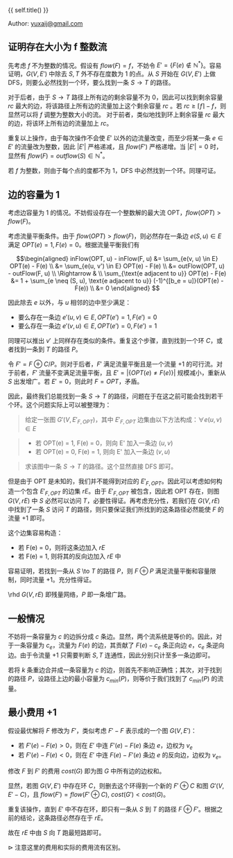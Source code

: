 {{ self.title() }}

Author: yuxaij@gmail.com

## 证明存在大小为 f 整数流

先考虑 $f$ 不为整数的情况。假设有 $flow(F) = f$，不妨令 $E' = \{F(e) \notin \mathbb{N^{*}}\}$。容易证明，$G(V, E')$ 中除去 $S,T$ 外不存在度数为 $1$ 的点。从 $S$ 开始在 $G(V,E')$ 上做 DFS，则要么必然找到一个环，要么找到一条 $S \to T$ 的路径。

对于后者，由于 $S \to T$ 路径上所有边的剩余容量不为 $0$，因此可以找到剩余容量 $rc$ 最大的边，将该路径上所有边的流量加上这个剩余容量 $rc$ 。若 $rc \geq \lceil f \rceil - f$，则显然可以将 $f$ 调整为整数大小的流。
对于前者，类似地找到环上剩余容量 $rc$ 最大的边，将该环上所有边的流量加上 $rc$。

重复以上操作，由于每次操作不会使 $E'$ 以外的边流量改变，而至少将某一条 $e \in E'$ 的流量改为整数，因此 $|E'|$ 严格递减，且 $flow(F')$ 严格递增。当 $|E'| = 0$ 时，显然有 $flow(F) = outflow(S) \in \mathbb{N^*}$。

若 $f$ 为整数，则由于每个点的度都不为 1，DFS 中必然找到一个环。同理可证。

## 边的容量为 $1$

考虑边容量为 $1$ 的情况。不妨假设存在一个整数解的最大流 OPT，$flow(OPT) > flow(F)$。

考虑流量平衡条件。由于 $flow(OPT) > flow(F)$，则必然存在一条边 $e(S, u) \in E$ 满足 $OPT(e) = 1, F(e) = 0$。根据流量平衡我们有

$$\begin{aligned}
inFlow(OPT, u) - inFlow(F, u) 
&= \sum_{e(v, u) \in E} OPT(e) - F(e) \\
&= \sum_{e(u, v') \in E} OPT(e) - F(e) \\
&= outFlow(OPT, u) - outFlow(F, u) \\
\Rightarrow & \\
\sum_{\text{e adjacent to u}} OPT(e) - F(e)
&= 1 + \sum_{e \neq (S, u), \text{e adjacent to u}} (-1)^{[b_e = u]}(OPT(e) - F(e)) \\
&= 0
\end{aligned}
$$


因此除去 $e$ 以外，与 $u$ 相邻的边中至少满足：

+ 要么存在一条边 $e'(u, v) \in E, OPT(e') = 1, F(e') = 0$
+ 要么存在一条边 $e'(v, u) \in E, OPT(e') = 0, F(e') = 1$

同理可以推出 $v'$ 上同样存在类似的条件。重复这个步骤，直到找到一个环 $C$，或者找到一条到 $T$ 的路径 $P$。

令 $F' = F \oplus C/P$。则对于后者，$F'$ 满足流量平衡且是一个流量 $+1$ 的可行流。对于前者，$F'$ 流量不变满足流量平衡，且 $E'=|\{OPT(e) \neq F(e)\}|$ 规模减小，重新从 $S$ 出发增广。若 $E'=0$，则此时 $F = OPT$，矛盾。

因此，最终我们总能找到一条 $S \to T$ 的路径，问题在于在这之前可能会找到若干个环。这个问题实际上可以被整理为：


> 给定一张图 $G'(V, E'_{F, OPT})$，其中 $E'_{F, OPT}$ 边集由以下方法构成：$\forall e(u, v) \in E$

> + 若 OPT(e) = 1, F(e) = 0，则向 E' 加入一条边 $(u,v)$
> + 若 OPT(e) = 0, F(e) = 1, 则向 E' 加入一条边 $(v,u)$

> 求该图中一条 $S \to T$ 的路径。这个显然直接 DFS 即可。

但是由于 OPT 是未知的，我们并不能得到对应的 $E'_{F, OPT}$。因此可以考虑如何构造一个包含 $E'_{F, OPT}$ 的边集 $rE$。由于 $E'_{F, OPT}$ 被包含，因此若 OPT 存在，则图 $G(V, rE)$ 中 $S$ 必然可以访问 $T$，必要性得证。再考虑充分性，若我们在 $G(V, rE)$ 中找到了一条 $S$ 访问 $T$ 的路径，则只要保证我们所找到的这条路径必然能使 $F$ 的流量 +1 即可。

这个边集容易构造：

+ 若 F(e) = 0，则将这条边加入 $rE$
+ 若 F(e) = 1, 则将其的反向边加入 $rE$ 中

容易证明，若找到一条从 $S$ \to $T$ 的路径 $P$，则 $F \oplus P$ 满足流量平衡和容量限制，同时流量 $+1$。充分性得证。

\rhd $G(V, rE)$ 即残量网络，$P$ 即一条增广路。

## 一般情况

不妨将一条容量为 $c$ 的边拆分成 $c$ 条边。显然，两个流系统是等价的。因此，对于一条容量为 $c_e$，流量为 $F(e)$ 的边，其贡献了 $F(e) - c_e$ 条正向边 $e$，$c_e$ 条逆向边。由于令流量 +1 只需要判断 $S,T$ 连通性，因此分别只计至多一条边即可。

若将 $k$ 条重边合并成一条容量为 $c$ 的边，则首先不影响正确性；其次，对于找到的路径 $P$，设路径上边的最小容量为 $c_{min}(P)$，则等价于我们找到了 $c_{min}(P)$ 的流量。

## 最小费用 +1

假设最优解将 $F$ 修改为 $F'$，类似考虑 $F'-F$ 表示成的一个图 $G(V,E')$：

+ 若 $F'(e) - F(e) > 0$，则在 $E'$ 中连 $F'(e) - F(e)$ 条边 $e$，边权为 $v_e$
+ 若 $F'(e) - F(e) < 0$，则在 $E'$ 中连 $F(e) - F'(e)$ 条边 $e$ 的反向边，边权为 $v_e$。

修改 $F$ 到 $F'$ 的费用 $cost(G)$ 即为图 $G$ 中所有边的边权和。

显然，若图 $G(V,E')$ 中存在环 $C$，则删去这个环得到一个新的 $F' \oplus C$ 和图 $G'(V, E'-C)$，且 $flow(F') = flow(F' \oplus C), ~ cost(G') < cost(G)$。

重复该操作，直到 $E'$ 中不存在环，即只有一条从 $S$ 到 $T$ 的路径 $F \oplus F'$。根据之前的结论，这条路径必然存在于 $rE$。

故在 $rE$ 中由 $S$ 向 $T$ 跑最短路即可。

$\rhd$ 注意这里的费用和实际的费用流有区别。
